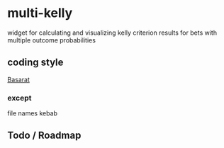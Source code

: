 # multi-kelly

widget for calculating and visualizing kelly criterion results for bets with multiple outcome probabilities

## coding style

[Basarat](https://basarat.gitbook.io/typescript/styleguide)

### except

file names kebab

## Todo / Roadmap
